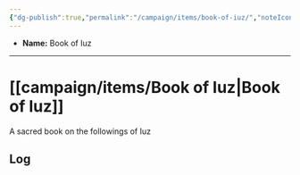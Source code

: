 ```yaml
---
{"dg-publish":true,"permalink":"/campaign/items/book-of-iuz/","noteIcon":"","created":"2025-10-26T09:26:50.137-07:00","updated":"2025-10-27T16:34:20.734-07:00"}
---
```



<p><span><ul>
<li dir="auto"><strong>Name:</strong> Book of Iuz</li>
</ul></span></p>

---

# [[campaign/items/Book of Iuz\|Book of Iuz]]
A sacred book on the followings of Iuz
## Log
